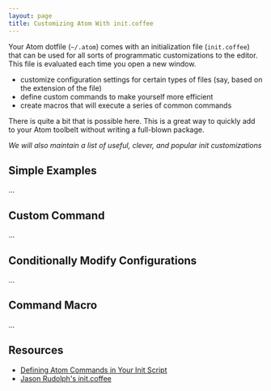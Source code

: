 ```yaml
---
layout: page
title: Customizing Atom With init.coffee
---
```


Your Atom dotfile (`~/.atom`) comes with an initialization file (`init.coffee`)
that can be used for all sorts of programmatic customizations to the editor.
This file is evaluated each time you open a new window.

- customize configuration settings for certain types of files (say, based on
the extension of the file)
- define custom commands to make yourself more efficient
- create macros that will execute a series of common commands

There is quite a bit that is possible here. This is a great way to quickly
add to your Atom toolbelt without writing a full-blown package.

*We will also maintain a list of useful, clever, and popular init
customizations*

## Simple Examples

...

## Custom Command

...

## Conditionally Modify Configurations

...

## Command Macro

...

## Resources

- [Defining Atom Commands in Your Init Script](http://jasonrudolph.com/blog/2014/03/02/defining-atom-commands-in-your-init-script/)
- [Jason Rudolph's init.coffee](https://github.com/jasonrudolph/dotfiles/blob/master/atom/init.coffee)

